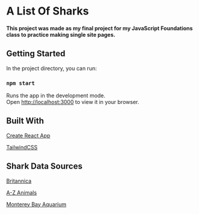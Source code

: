 # A List Of Sharks
#### This project was made as my final project for my JavaScript Foundations class to practice making single site pages.

## Getting Started

In the project directory, you can run:

### `npm start`

Runs the app in the development mode.\
Open [http://localhost:3000](http://localhost:3000) to view it in your browser.


## Built With

[Create React App](https://github.com/facebook/create-react-app)

[TailwindCSS](tailwindcss.com)


## Shark Data Sources

[Britannica](https://www.britannica.com/)

[A-Z Animals](a-z-animals.com)

[Monterey Bay Aquarium](https://www.montereybayaquarium.org/)
